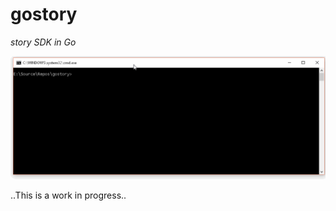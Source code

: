 # gostory
_story SDK in Go_

![simple demo animation](/docs/hello-story.gif)

..This is a work in progress..
